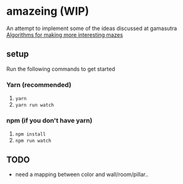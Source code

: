 # amazeing (WIP)

An attempt to implement some of the ideas discussed at gamasutra [Algorithms for making more interesting mazes](https://www.gamasutra.com/blogs/HermanTulleken/20161005/282629/Algorithms_for_making_more_interesting_mazes.php)

## setup

Run the following commands to get started 

### Yarn (recommended) 

1. `yarn` 
2. `yarn run watch`

### npm (if you don't have yarn)

1. `npm install` 
2. `npm run watch`

## TODO

* need a mapping between color and wall/room/pillar..   